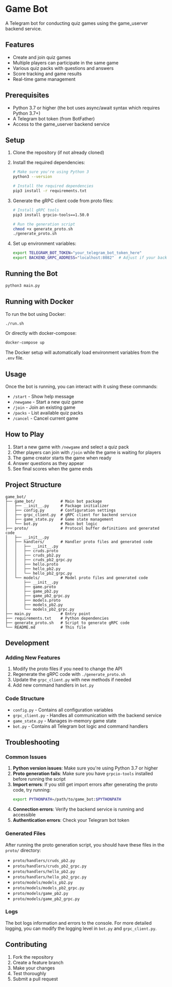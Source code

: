 # Game Bot

A Telegram bot for conducting quiz games using the game_userver backend service.

## Features

- Create and join quiz games
- Multiple players can participate in the same game
- Various quiz packs with questions and answers
- Score tracking and game results
- Real-time game management

## Prerequisites

- Python 3.7 or higher (the bot uses async/await syntax which requires Python 3.7+)
- A Telegram bot token (from BotFather)
- Access to the game_userver backend service

## Setup

1. Clone the repository (if not already cloned)

2. Install the required dependencies:
   ```bash
   # Make sure you're using Python 3
   python3 --version
   
   # Install the required dependencies
   pip3 install -r requirements.txt
   ```

3. Generate the gRPC client code from proto files:
   ```bash
   # Install gRPC tools
   pip3 install grpcio-tools==1.50.0
   
   # Run the generation script
   chmod +x generate_proto.sh
   ./generate_proto.sh
   ```

4. Set up environment variables:
   ```bash
   export TELEGRAM_BOT_TOKEN="your_telegram_bot_token_here"
   export BACKEND_GRPC_ADDRESS="localhost:8082"  # Adjust if your backend is on a different address
   ```

## Running the Bot

```bash
python3 main.py
```

## Running with Docker

To run the bot using Docker:

```bash
./run.sh
```

Or directly with docker-compose:

```bash
docker-compose up
```

The Docker setup will automatically load environment variables from the `.env` file.

## Usage

Once the bot is running, you can interact with it using these commands:

- `/start` - Show help message
- `/newgame` - Start a new quiz game
- `/join` - Join an existing game
- `/packs` - List available quiz packs
- `/cancel` - Cancel current game

## How to Play

1. Start a new game with `/newgame` and select a quiz pack
2. Other players can join with `/join` while the game is waiting for players
3. The game creator starts the game when ready
4. Answer questions as they appear
5. See final scores when the game ends

## Project Structure

```
game_bot/
├── game_bot/           # Main bot package
│   ├── __init__.py     # Package initializer
│   ├── config.py       # Configuration settings
│   ├── grpc_client.py  # gRPC client for backend service
│   ├── game_state.py   # Game state management
│   └── bot.py          # Main bot logic
├── proto/              # Protocol buffer definitions and generated code
│   ├── __init__.py
│   ├── handlers/       # Handler proto files and generated code
│   │   ├── __init__.py
│   │   ├── cruds.proto
│   │   ├── cruds_pb2.py
│   │   ├── cruds_pb2_grpc.py
│   │   ├── hello.proto
│   │   ├── hello_pb2.py
│   │   └── hello_pb2_grpc.py
│   └── models/         # Model proto files and generated code
│       ├── __init__.py
│       ├── game.proto
│       ├── game_pb2.py
│       ├── game_pb2_grpc.py
│       ├── models.proto
│       ├── models_pb2.py
│       └── models_pb2_grpc.py
├── main.py             # Entry point
├── requirements.txt    # Python dependencies
├── generate_proto.sh   # Script to generate gRPC code
└── README.md           # This file
```

## Development

### Adding New Features

1. Modify the proto files if you need to change the API
2. Regenerate the gRPC code with `./generate_proto.sh`
3. Update the `grpc_client.py` with new methods if needed
4. Add new command handlers in `bot.py`

### Code Structure

- `config.py` - Contains all configuration variables
- `grpc_client.py` - Handles all communication with the backend service
- `game_state.py` - Manages in-memory game state
- `bot.py` - Contains all Telegram bot logic and command handlers

## Troubleshooting

### Common Issues

1. **Python version issues**: Make sure you're using Python 3.7 or higher
2. **Proto generation fails**: Make sure you have `grpcio-tools` installed before running the script
3. **Import errors**: If you still get import errors after generating the proto code, try running:
   ```bash
   export PYTHONPATH=/path/to/game_bot:$PYTHONPATH
   ```
4. **Connection errors**: Verify the backend service is running and accessible
5. **Authentication errors**: Check your Telegram bot token

### Generated Files

After running the proto generation script, you should have these files in the `proto/` directory:
- `proto/handlers/cruds_pb2.py`
- `proto/handlers/cruds_pb2_grpc.py`
- `proto/handlers/hello_pb2.py`
- `proto/handlers/hello_pb2_grpc.py`
- `proto/models/models_pb2.py`
- `proto/models/models_pb2_grpc.py`
- `proto/models/game_pb2.py`
- `proto/models/game_pb2_grpc.py`

### Logs

The bot logs information and errors to the console. For more detailed logging, you can modify the logging level in `bot.py` and `grpc_client.py`.

## Contributing

1. Fork the repository
2. Create a feature branch
3. Make your changes
4. Test thoroughly
5. Submit a pull request